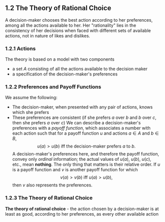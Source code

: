 ## 1.2 The Theory of Rational Choice

A decision-maker chooses the best action according to her preferences, among all the actions available to her. Her "rationality" lies in the consistency of her decisions when faced with different sets of available actions, not in nature of likes and dislikes.

### 1.2.1 Actions

The theory is based on a model with two components
- a set $A$ consisting of all the actions available to the decision maker
- a specification of the decision-maker's preferences

### 1.2.2 Preferences and Payoff Functions

We assume the following:
- The decision-maker, when presented with any pair of actions, knows which she prefers
- These preferences are consistent (if she prefers $a$ over $b$ and $b$ over $c$, then she prefers $a$ over $c$)
We can describe a decision-maker's preferences with a *payoff function*, which associates a number with each action such that for a payoff function $u$ and actions $a\in A$ and $b\in B$,
$$
u(a)>u(b)\text{ iff the decision-maker prefers }a\text{ to }b.
$$
A decision-maker's preferences here, and therefore the payoff function, convey only *ordinal* information; the actual values of $u(a)$, $u(b)$, $u(c)$, etc., mean **nothing**. The only thing that matters is their relative order. If $u$ is a payoff function and $v$ is another payoff function for which $$
v(a)>v(b)\text{ iff }u(a)>u(b),
$$
then $v$ also represents the preferences. 

### 1.2.3 The Theory of Rational Choice

**The theory of rational choice** - the action chosen by a decision-maker is at least as good, according to her preferences, as every other available action